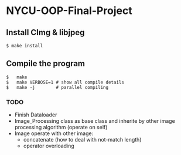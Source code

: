 # NYCU-OOP-Final-Project

## Install CImg & libjpeg
```bash=
$ make install
```

## Compile the program
```bash=
$   make
$   make VERBOSE=1 # show all compile details
$   make -j        # parallel compiling
```

### TODO
*   Finish Dataloader
*   Image_Processing class as base class and inherite by other image processing algorithm (operate on self)
*   Image operate with other image:
    *   concatenate (how to deal with not-match length)
    *   operator overloading